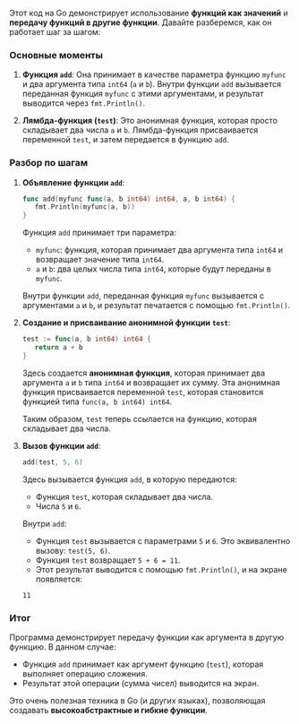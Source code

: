 Этот код на Go демонстрирует использование **функций как значений** и **передачу функций в другие функции**. Давайте разберемся, как он работает шаг за шагом:

### Основные моменты

1. **Функция `add`**: Она принимает в качестве параметра функцию `myfunc` и два аргумента типа `int64` (`a` и `b`). Внутри функции `add` вызывается переданная функция `myfunc` с этими аргументами, и результат выводится через `fmt.Println()`.

2. **Лямбда-функция (`test`)**: Это анонимная функция, которая просто складывает два числа `a` и `b`. Лямбда-функция присваивается переменной `test`, и затем передается в функцию `add`.

### Разбор по шагам

1. **Объявление функции `add`**:

   ```go
   func add(myfunc func(a, b int64) int64, a, b int64) {
      fmt.Println(myfunc(a, b))
   }
   ```

   Функция `add` принимает три параметра:
   - `myfunc`: функция, которая принимает два аргумента типа `int64` и возвращает значение типа `int64`.
   - `a` и `b`: два целых числа типа `int64`, которые будут переданы в `myfunc`.

   Внутри функции `add`, переданная функция `myfunc` вызывается с аргументами `a` и `b`, и результат печатается с помощью `fmt.Println()`.

2. **Создание и присваивание анонимной функции `test`**:

   ```go
   test := func(a, b int64) int64 {
      return a + b
   }
   ```

   Здесь создается **анонимная функция**, которая принимает два аргумента `a` и `b` типа `int64` и возвращает их сумму. Эта анонимная функция присваивается переменной `test`, которая становится функцией типа `func(a, b int64) int64`.

   Таким образом, `test` теперь ссылается на функцию, которая складывает два числа.

3. **Вызов функции `add`**:

   ```go
   add(test, 5, 6)
   ```

   Здесь вызывается функция `add`, в которую передаются:
   - Функция `test`, которая складывает два числа.
   - Числа `5` и `6`.

   Внутри `add`:
   - Функция `test` вызывается с параметрами `5` и `6`. Это эквивалентно вызову: `test(5, 6)`.
   - Функция `test` возвращает `5 + 6 = 11`.
   - Этот результат выводится с помощью `fmt.Println()`, и на экране появляется:

   ```
   11
   ```

### Итог

Программа демонстрирует передачу функции как аргумента в другую функцию. В данном случае:
- Функция `add` принимает как аргумент функцию (`test`), которая выполняет операцию сложения.
- Результат этой операции (сумма чисел) выводится на экран.

Это очень полезная техника в Go (и других языках), позволяющая создавать **высокоабстрактные и гибкие функции**.